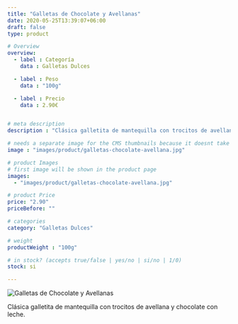 ```yaml
---
title: "Galletas de Chocolate y Avellanas"
date: 2020-05-25T13:39:07+06:00
draft: false
type: product

# Overview
overview:
  - label : Categoría
    data : Galletas Dulces

  - label : Peso
    data : "100g"

  - label : Precio
    data : 2.90€


# meta description
description : "Clásica galletita de mantequilla con trocitos de avellana y chocolate con leche."

# needs a separate image for the CMS thumbnails because it doesnt take arrays (slideshow images)
image : "images/product/galletas-chocolate-avellana.jpg"

# product Images
# first image will be shown in the product page
images:
  - "images/product/galletas-chocolate-avellana.jpg"

# product Price
price: "2.90"
priceBefore: ""

# categories
category: "Galletas Dulces"

# weight
productWeight : "100g"

# in stock? (accepts true/false | yes/no | si/no | 1/0)
stock: si

---
```

![Galletas de Chocolate y Avellanas](/images/product/galletas-chocolate-avellana.jpg "Galletas de Chocolate y Avellanas")

Clásica galletita de mantequilla con trocitos de avellana y chocolate con leche.
